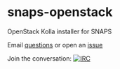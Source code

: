 # snaps-openstack
OpenStack Kolla installer for SNAPS


Email [questions](mailto:snaps@cablelabs.com) or open an [issue](https://github.com/cablelabs/snaps-openstack/issues)

Join the conversation:
[![IRC](https://www.irccloud.com/invite-svg?channel=%23cablelabs-snaps&amp;hostname=irc.freenode.net&amp;port=6697&amp;ssl=1)](https://www.irccloud.com/invite?channel=%23cablelabs-snaps&amp;hostname=irc.freenode.net&amp;port=6697&amp;ssl=1)
